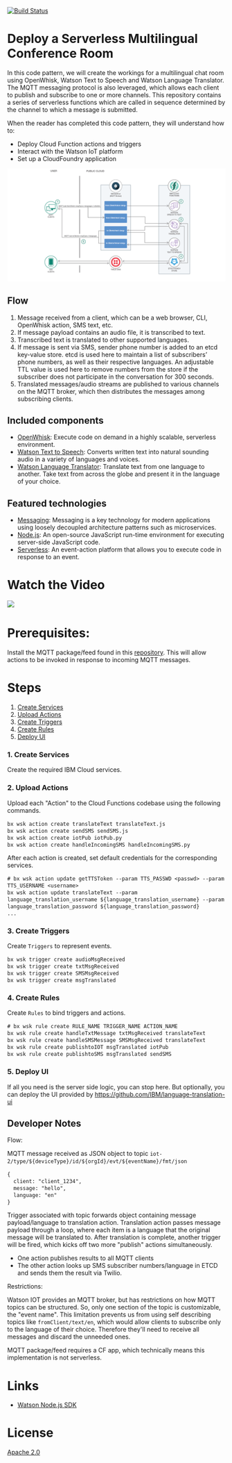 [![Build Status](https://travis-ci.org/IBM/serverless-language-translation.svg?branch=master)](https://travis-ci.org/IBM/serverless-language-translation)

# Deploy a Serverless Multilingual Conference Room

In this code pattern, we will create the workings for a multilingual chat room using OpenWhisk, Watson Text to Speech and Watson Language Translator.  The MQTT messaging protocol is also leveraged, which allows each client to publish and subscribe to one or more channels.  This repository contains a series of serverless functions which are called in sequence determined by the channel to which a message is submitted.  

When the reader has completed this code pattern, they will understand how to:

* Deploy Cloud Function actions and triggers
* Interact with the Watson IoT platform
* Set up a CloudFoundry application

![Architecture](/doc/source/images/architecture.png)

## Flow

1. Message received from a client, which can be a web browser, CLI, OpenWhisk action, SMS text, etc.
2. If message payload contains an audio file, it is transcribed to text.
3. Transcribed text is translated to other supported languages.
4. If message is sent via SMS, sender phone number is added to an etcd key-value store. etcd is used here to maintain a list of subscribers’ phone numbers, as well as their respective languages. An adjustable TTL value is used here to remove numbers from the store if the subscriber does not participate in the conversation for 300 seconds.
5. Translated messages/audio streams are published to various channels on the MQTT broker, which then distributes the messages among subscribing clients.

## Included components

* [OpenWhisk](https://console.ng.bluemix.net/openwhisk): Execute code on demand in a highly scalable, serverless environment.
* [Watson Text to Speech](https://www.ibm.com/watson/developercloud/text-to-speech.html): Converts written text into natural sounding audio in a variety of languages and voices.
* [Watson Language Translator](https://www.ibm.com/watson/services/language-translator/): Translate text from one language to another. Take text from across the globe and present it in the language of your choice.

## Featured technologies

* [Messaging](https://developer.ibm.com/messaging/message-hub/): Messaging is a key technology for modern applications using loosely decoupled architecture patterns such as microservices.
* [Node.js](https://nodejs.org/): An open-source JavaScript run-time environment for executing server-side JavaScript code.
* [Serverless](https://www.ibm.com/cloud-computing/bluemix/openwhisk): An event-action platform that allows you to execute code in response to an event.

# Watch the Video
[![](http://img.youtube.com/vi/eXY0uh_SeKs/0.jpg)](https://www.youtube.com/watch?v=eXY0uh_SeKs)

# Prerequisites:
Install the MQTT package/feed found in this [repository](https://github.com/krook/openwhisk-package-mqtt-watson). This will allow actions to be invoked in response to incoming MQTT messages.

# Steps

1. [Create Services](#1-create-services)
2. [Upload Actions](#2-upload-actions)
3. [Create Triggers](#3-create-triggers)
4. [Create Rules](#4-create-rules)
5. [Deploy UI](#5-deploy-ui)

### 1. Create Services

Create the required IBM Cloud services.

### 2. Upload Actions
Upload each "Action" to the Cloud Functions codebase using the following commands.
```
bx wsk action create translateText translateText.js
bx wsk action create sendSMS sendSMS.js
bx wsk action create iotPub iotPub.py
bx wsk action create handleIncomingSMS handleIncomingSMS.py
```

After each action is created, set default credentials for the corresponding services.
```
# bx wsk action update getTTSToken --param TTS_PASSWD <passwd> --param TTS_USERNAME <username>
bx wsk action update translateText --param language_translation_username ${language_translation_username} --param language_translation_password ${language_translation_password}
...
```

### 3. Create Triggers
Create `Triggers` to represent events.
```
bx wsk trigger create audioMsgReceived
bx wsk trigger create txtMsgReceived
bx wsk trigger create SMSMsgReceived
bx wsk trigger create msgTranslated
```
### 4. Create Rules
Create `Rules` to bind triggers and actions.
```
# bx wsk rule create RULE_NAME TRIGGER_NAME ACTION_NAME
bx wsk rule create handleTxtMessage txtMsgReceived translateText
bx wsk rule create handleSMSMessage SMSMsgReceived translateText
bx wsk rule create publishtoIOT msgTranslated iotPub
bx wsk rule create publishtoSMS msgTranslated sendSMS
```

### 5. Deploy UI

If all you need is the server side logic, you can stop here.  But optionally, you can deploy the UI provided by https://github.com/IBM/language-translation-ui

## Developer Notes

Flow:

MQTT message received as JSON object to topic `iot-2/type/${deviceType}/id/${orgId}/evt/${eventName}/fmt/json`
```
{
  client: "client_1234",
  message: "hello",
  language: "en"
}
```

Trigger associated with topic forwards object containing message payload/language to translation action.
Translation action passes message payload through a loop, where each item is a language that the original message will be translated to. After translation is complete, another trigger will be fired, which kicks off two more "publish" actions simultaneously.
  - One action publishes results to all MQTT clients
  - The other action looks up SMS subscriber numbers/language in ETCD and sends them the result via Twilio.

Restrictions:

Watson IOT provides an MQTT broker, but has restrictions on how MQTT topics can be structured. So, only one section of the topic is customizable, the "event name". This limitation prevents us from using self describing topics like `fromClient/text/en`, which would allow clients to subscribe only to the language of their choice. Therefore they'll need to receive all messages and discard the unneeded ones.

MQTT package/feed requires a CF app, which technically means this implementation is not serverless.

# Links
* [Watson Node.js SDK](https://github.com/watson-developer-cloud/node-sdk)

# License
[Apache 2.0](LICENSE)